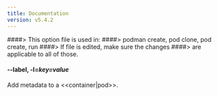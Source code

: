 ```yaml
---
title: Documentation
version: v5.4.2
---
```


####> This option file is used in:
####>   podman create, pod clone, pod create, run
####> If file is edited, make sure the changes
####> are applicable to all of those.
#### **--label**, **-l**=*key=value*

Add metadata to a <<container|pod>>.
